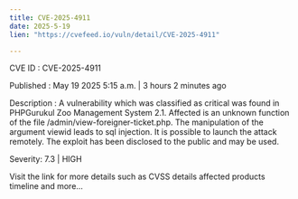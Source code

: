 ```yaml
---
title: CVE-2025-4911
date: 2025-5-19
lien: "https://cvefeed.io/vuln/detail/CVE-2025-4911"

---
```


CVE ID : CVE-2025-4911

Published :  May 19
2025
5:15 a.m. | 3 hours
2 minutes ago

Description : A vulnerability
which was classified as critical
was found in PHPGurukul Zoo Management System 2.1. Affected is an unknown function of the file /admin/view-foreigner-ticket.php. The manipulation of the argument viewid leads to sql injection. It is possible to launch the attack remotely. The exploit has been disclosed to the public and may be used.

Severity: 7.3 | HIGH

Visit the link for more details
such as CVSS details
affected products
timeline
and more...
